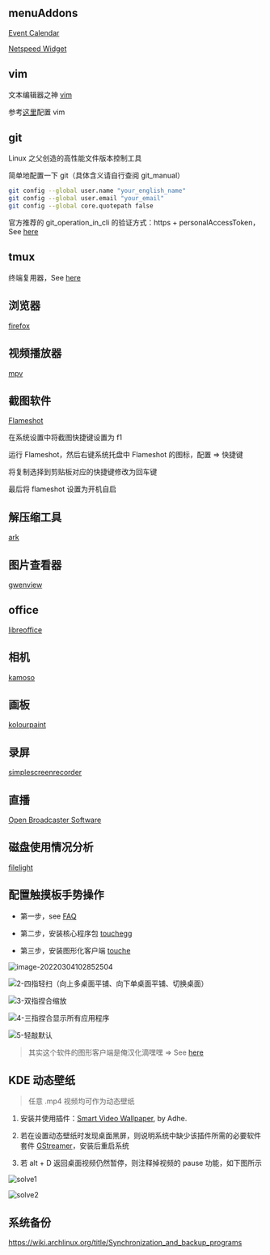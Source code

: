 ## menuAddons

[Event Calendar](https://github.com/Zren/plasma-applet-eventcalendar)

[Netspeed Widget](https://github.com/dfaust/plasma-applet-netspeed-widget)

## vim

文本编辑器之神 [vim](https://wiki.archlinux.org/title/vim)

参考[这里](https://github.com/Brannua/.dotfiles)配置 vim

## git 

Linux 之父创造的高性能文件版本控制工具

简单地配置一下 git（具体含义请自行查阅 git_manual）

```bash
git config --global user.name "your_english_name"
git config --global user.email "your_email"
git config --global core.quotepath false
```

官方推荐的 git_operation_in_cli 的验证方式：https + personalAccessToken，See [here](https://github.blog/2020-12-15-token-authentication-requirements-for-git-operations)

## tmux

终端复用器，See [here](https://wiki.archlinux.org/title/tmux)

## 浏览器

[firefox](https://wiki.archlinux.org/title/firefox)

## 视频播放器

[mpv](https://wiki.archlinux.org/title/mpv)

## 截图软件

[Flameshot](https://wiki.archlinux.org/title/Flameshot)

在系统设置中将截图快捷键设置为 f1

运行 Flameshot，然后右键系统托盘中 Flameshot 的图标，配置 => 快捷键

将复制选择到剪贴板对应的快捷键修改为回车键

最后将 flameshot 设置为开机自启

## 解压缩工具

[ark](https://archlinux.org/packages/extra/x86_64/ark)

## 图片查看器

[gwenview](https://archlinux.org/packages/extra/x86_64/gwenview)

## office

[libreoffice](https://wiki.archlinux.org/title/LibreOffice)

## 相机

[kamoso](https://archlinux.org/packages/extra/x86_64/kamoso)

## 画板

[kolourpaint](https://archlinux.org/packages/extra/x86_64/kolourpaint)

## 录屏

[simplescreenrecorder](https://archlinux.org/packages/community/x86_64/simplescreenrecorder)

## 直播

[Open Broadcaster Software](https://wiki.archlinux.org/title/Open_Broadcaster_Software)

## 磁盘使用情况分析

[filelight](https://archlinux.org/packages/extra/x86_64/filelight)

## 配置触摸板手势操作

- 第一步，see [FAQ](https://github.com/JoseExposito/touchegg#faq)

- 第二步，安装核心程序包 [touchegg](https://github.com/JoseExposito/touchegg#arch-linux-manjaro-and-derivatives)

- 第三步，安装图形化客户端 [touche](https://github.com/JoseExposito/touche)

![image-20220304102852504](https://aliyun-oss-lpj.oss-cn-qingdao.aliyuncs.com/images/by-picgo/image-20220304102852504.png)

![2-四指轻扫（向上多桌面平铺、向下单桌面平铺、切换桌面）](https://aliyun-oss-lpj.oss-cn-qingdao.aliyuncs.com/images/mass/2-四指轻扫（向上多桌面平铺、向下单桌面平铺、切换桌面）.png)

![3-双指捏合缩放](https://aliyun-oss-lpj.oss-cn-qingdao.aliyuncs.com/images/mass/3-双指捏合缩放.png)

![4-三指捏合显示所有应用程序](https://aliyun-oss-lpj.oss-cn-qingdao.aliyuncs.com/images/mass/4-三指捏合显示所有应用程序.png)

![5-轻敲默认](https://aliyun-oss-lpj.oss-cn-qingdao.aliyuncs.com/images/mass/5-轻敲默认.png)

> 其实这个软件的图形客户端是俺汉化滴嘿嘿 => See [here](https://github.com/JoseExposito/touche/commit/8dd8eae888ff388b8c5715b314d47dc00355e252)

## KDE 动态壁纸

> 任意 .mp4 视频均可作为动态壁纸

1. 安装并使用插件：[Smart Video Wallpaper](https://store.kde.org/p/1316299/), by Adhe.

2. 若在设置动态壁纸时发现桌面黑屏，则说明系统中缺少该插件所需的必要软件套件 [GStreamer](https://wiki.archlinux.org/title/GStreamer#Installation)，安装后重启系统

3. 若 alt + D 返回桌面视频仍然暂停，则注释掉视频的 pause 功能，如下图所示

![solve1](https://aliyun-oss-lpj.oss-cn-qingdao.aliyuncs.com/images/mass/solve1.png)

![solve2](https://aliyun-oss-lpj.oss-cn-qingdao.aliyuncs.com/images/mass/solve2.png)

## 系统备份

https://wiki.archlinux.org/title/Synchronization_and_backup_programs

